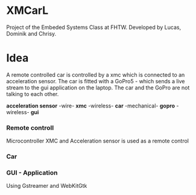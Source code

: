 # XMCarL
<p>Project of the Embeded Systems Class at FHTW. Developed by Lucas, Dominik and Chrisy.</p>

# Idea
A remote controlled car is controlled by a xmc which is connected to an acceleration sensor. The car is fitted with a GoPro5 - which sends a live stream to the gui application on the laptop. The car and the GoPro are not talking to each other.

<b>acceleration sensor</b>  -wire-  <b>xmc</b>  -wireless-  <b>car</b>  -mechanical-  <b>gopro</b>  -wireless-  <b>gui</b> 

### Remote controll
<p>Microcontroller XMC and Acceleration sensor is used as a remote control</p>

### Car


### GUI - Application
<p>Using Gstreamer and WebKitGtk</p>
